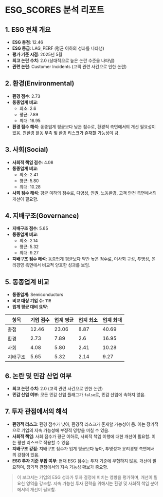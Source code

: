# ESG_SCORES 분석 리포트

## 1. ESG 전체 개요

- **ESG 총점**: 12.46
- **ESG 등급**: LAG_PERF (평균 이하의 성과를 나타냄)
- **평가 기준 시점**: 2025년 5월
- **최고 논란 수치**: 2.0 (상대적으로 높은 논란 수준을 나타냄)
- **관련 논란**: Customer Incidents (고객 관련 사건으로 인한 논란)

## 2. 환경(Environmental)

- **환경 점수**: 2.73
- **동종업계 비교**:
  - 최소: 2.6
  - 평균: 7.89
  - 최대: 16.95
- **환경 점수 해석**: 동종업계 평균보다 낮은 점수로, 환경적 측면에서의 개선 필요성이 있음. 친환경 활동 부족 및 환경 리스크가 존재할 가능성이 큼.

## 3. 사회(Social)

- **사회적 책임 점수**: 4.08
- **동종업계 비교**:
  - 최소: 2.41
  - 평균: 5.80
  - 최대: 10.28
- **사회 점수 해석**: 평균 이하의 점수로, 다양성, 인권, 노동환경, 고객 안전 측면에서의 개선이 필요함.

## 4. 지배구조(Governance)

- **지배구조 점수**: 5.65
- **동종업계 비교**:
  - 최소: 2.14
  - 평균: 5.32
  - 최대: 9.27
- **지배구조 점수 해석**: 동종업계 평균보다 약간 높은 점수로, 이사회 구성, 투명성, 윤리경영 측면에서 비교적 양호한 성과를 보임.

## 5. 동종업계 비교

- **동종업계**: Semiconductors
- **비교 대상 기업 수**: 118
- **업계 평균 대비 요약**:

| 항목          | 기업 점수 | 업계 평균 | 업계 최소 | 업계 최대 |
|---------------|-----------|-----------|-----------|-----------|
| 총점          | 12.46     | 23.06     | 8.87      | 40.69     |
| 환경          | 2.73      | 7.89      | 2.6       | 16.95     |
| 사회          | 4.08      | 5.80      | 2.41      | 10.28     |
| 지배구조      | 5.65      | 5.32      | 2.14      | 9.27      |

## 6. 논란 및 민감 산업 여부

- **최고 논란 수치**: 2.0 (고객 관련 사건으로 인한 논란)
- **민감 산업 여부**: 모든 민감 산업 플래그가 `false`로, 민감 산업에 속하지 않음.

## 7. 투자 관점에서의 해석

- **환경적 리스크**: 환경 점수가 낮아, 환경적 리스크가 존재할 가능성이 큼. 이는 장기적으로 기업의 지속 가능성에 부정적 영향을 미칠 수 있음.
- **사회적 책임**: 사회 점수가 평균 이하로, 사회적 책임 이행에 대한 개선이 필요함. 이는 평판 리스크로 작용할 수 있음.
- **지배구조 강점**: 지배구조 점수가 업계 평균보다 높아, 투명성과 윤리경영 측면에서의 강점이 있음.
- **ESG 투자 기준 부합 여부**: 현재 ESG 점수는 투자 기준에 부합하지 않음. 개선이 필요하며, 장기적 관점에서의 지속 가능성 확보가 중요함.

> 이 보고서는 기업의 ESG 성과가 투자 결정에 미치는 영향을 평가하며, 개선이 필요한 영역을 강조함. 지속 가능한 투자 전략을 위해서는 환경 및 사회적 책임 분야에서의 개선이 필요함.
